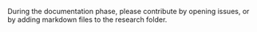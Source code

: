 During the documentation phase, please contribute by opening issues, or by adding markdown files to the research folder.
